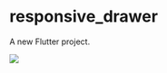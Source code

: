 # responsive_drawer

A new Flutter project.

<img src="https://github.com/pota-too/responsive-drawer-flutter-/blob/master/assets/73039.gif">
